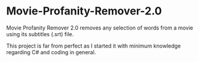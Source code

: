 # Movie-Profanity-Remover-2.0

Movie Profanity Remover 2.0 removes any selection of words from a movie using its subtitles (.srt) file.

This project is far from perfect as I started it with minimum knowledge regarding C# and coding in general.
